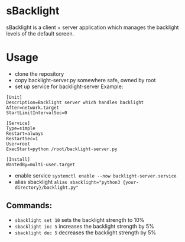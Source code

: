# sBacklight
sBacklight is a client + server application which manages the backlight levels of the default screen.

# Usage
* clone the repository
* copy backlight-server.py somewhere safe, owned by root
* set up service for backlight-server
Example:
```
[Unit]
Description=Backlight server which handles backlight
After=network.target
StartLimitIntervalSec=0

[Service]
Type=simple
Restart=always
RestartSec=1
User=root
ExecStart=python /root/backlight-server.py

[Install]
WantedBy=multi-user.target
```

* enable service `systemctl enable --now backlight-server.service`
* alias sbacklight `alias sbacklight="python3 {your-directory}/backlight.py"`

## Commands:
 - `sbacklight set 10` sets the backlight strength to 10%
 - `sbacklight inc 5` increases the backlight strength by 5%
 - `sbacklight dec 5` decreases the backlight strength by 5%
